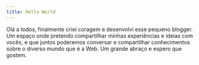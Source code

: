```yaml
---
title: Hello World
---
```

Olá a todos, finalmente criei coragem e desenvolvi esse pequeno blogger. Um espaço onde pretendo compartilhar minhas experiências e ideias com vocês, e que juntos poderemos conversar e compartilhar conhecimentos sobre o diverso mundo que é a Web.
Um grande abraço e espero que gostem.

